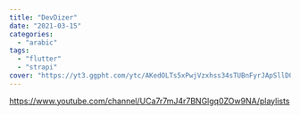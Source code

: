 ```yaml
---
title: "DevDizer"
date: "2021-03-15"
categories:
  - "arabic"
tags:
  - "flutter"
  - "strapi"
cover: "https://yt3.ggpht.com/ytc/AKedOLTs5xPwjVzxhss34sTUBnFyrJApSllD0pa3oQaOhw=s88-c-k-c0x00ffffff-no-rj"
---
```


https://www.youtube.com/channel/UCa7r7mJ4r7BNGlgq0ZOw9NA/playlists
